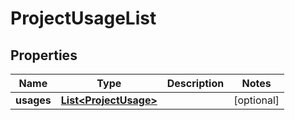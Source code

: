 
# ProjectUsageList

## Properties
Name | Type | Description | Notes
------------ | ------------- | ------------- | -------------
**usages** | [**List&lt;ProjectUsage&gt;**](ProjectUsage.md) |  |  [optional]



